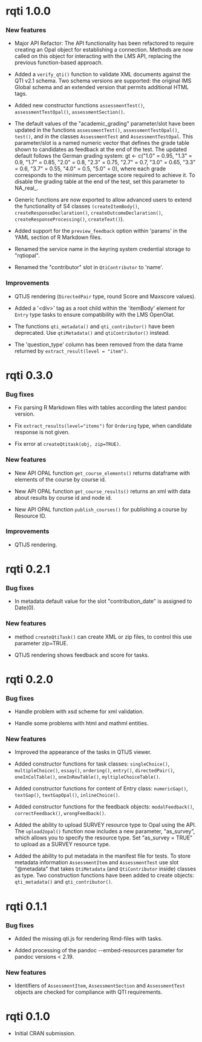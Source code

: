 # rqti 1.0.0

### New features

* Major API Refactor: The API functionality has been refactored to require creating an Opal object for establishing a connection. Methods are now called on this object for interacting with the LMS API, replacing the previous function-based approach.

* Added a `verify_qti()` function to validate XML documents against the QTI v2.1 schema. Two schema versions are supported: the original IMS Global schema and an extended version that permits additional HTML tags.

* Added new constructor functions `assessmentTest()`, `assessmentTestOpal()`, `assessmentSection()`.

* The default values of the "academic_grading" parameter/slot have been updated in the functions `assessmentTest()`, `assessmentTestOpal()`, `test()`, and in the classes `AssessmentTest` and `AssessmentTestOpal`. This parameter/slot is a named numeric vector that defines the grade table shown to candidates as feedback at the end of the test. The updated default follows the German grading system: gt <- c("1.0" = 0.95, "1.3" = 0.9, "1.7" = 0.85, "2.0" = 0.8, "2.3" = 0.75, "2.7" = 0.7, "3.0" = 0.65, "3.3" = 0.6, "3.7" = 0.55, "4.0" = 0.5, "5.0" = 0), where each grade corresponds to the minimum percentage score required to achieve it. To disable the grading table at the end of the test, set this parameter to NA_real_.

* Generic functions are now exported to allow advanced users to extend the functionality of S4 classes `(createItemBody()`, `createResponseDeclaration()`, `createOutcomeDeclaration()`, `createResponseProcessing()`, `createText()`).

* Added support for the `preview_feedback` option within 'params' in the YAML section of R Markdown files.

* Renamed the service name in the keyring system credential storage to "rqtiopal".

* Renamed the "contributor" slot in `QtiContributor` to 'name'.

### Improvements

* QTIJS rendering (`DirectedPair` type, round Score and Maxscore values).

* Added a '\<div\>' tag as a root child within the 'itemBody' element for `Entry` type tasks to ensure compatibility with the LMS OpenOlat.

* The functions `qti_metadata()` and `qti_contributor()` have been deprecated. Use `qtiMetadata()` and `qtiContributor()` instead.

* The 'question_type' column has been removed from the data frame returned by `extract_result(level = "item")`.


# rqti 0.3.0

### Bug fixes

* Fix parsing R Markdown files with tables according the latest pandoc version.

* Fix `extract_results(level="items")` for `Ordering` type, when candidate response
is not given.

* Fix error at `createQtitask(obj, zip=TRUE)`.

### New features

* New API OPAL function `get_course_elements()` returns dataframe with elements of 
the course by course id.

* New API OPAL function `get_course_results()` returns an xml with data about 
results by course id and node id.

* New API OPAL function `publish_courses()` for publishing a course by Resource ID.

### Improvements

* QTIJS rendering.

# rqti 0.2.1

### Bug fixes

* In metadata default value for the slot "contribution_date" is assigned to 
Date(0). 

### New features

* method `createQtiTask()` can create XML or zip files, to control this use 
parameter zip=TRUE.

* QTIJS rendering shows feedback and score for tasks.

# rqti 0.2.0

### Bug fixes

* Handle problem with xsd scheme for xml validation.

* Handle some problems with html and mathml entities.

### New features

* Improved the appearance of the tasks in QTIJS viewer.

* Added constructor functions for task classes: `singleChoice()`, `multipleChoice()`,
`essay()`, `ordering()`, `entry()`, `directedPair()`, `oneInColTable()`, `oneInRowTable()`, `myltipleChoiceTable()`.

* Added constructor functions for content of Entry class: `numericGap()`, `textGap()`,
`textGapOpal()`, `inlineChoice()`.

* Added constructor functions for the feedback objects: `modalFeedback()`,
`correctFeedback()`, `wrongFeedback()`.

* Added the ability to upload SURVEY resource type to Opal using the API. The `upload2opal()` function now includes a new parameter, "as_survey", which allows you to specify the resource type. Set "as_survey = TRUE" to upload as a SURVEY 
resource type.

* Added the ability to put metadata in the manifest file for tests. To store metadata information `AssessmentItem` and `AssessmentTest` use slot "@metadata" that takes `QtiMetadata` (and `QtiContributor` inside) classes as type. Two construction functions have been added to create objects: `qti_metadata()` and `qti_contributor()`.

# rqti 0.1.1

### Bug fixes

* Added the missing qti.js for rendering Rmd-files with tasks.

* Added processing of the pandoc --embed-resources parameter for pandoc versions < 2.19.

### New features

* Identifiers of `AssessmentItem`, `AssessmentSection` and `AssessmentTest` objects are checked for compliance with QTI requirements.

# rqti 0.1.0

* Initial CRAN submission.
